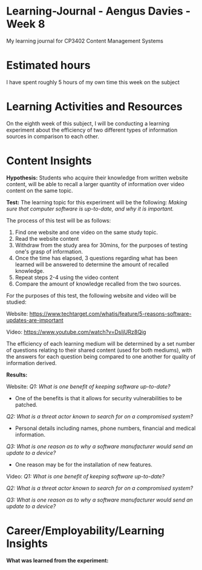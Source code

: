 # Learning-Journal - Aengus Davies - Week 8
My learning journal for CP3402 Content Management Systems

# Estimated hours
I have spent roughly 5 hours of my own time this week on the subject

# Learning Activities and Resources
On the eighth week of this subject, I will be conducting a learning experiment about the efficiency of two different types of information sources in comparison to each other.

# Content Insights
**Hypothesis:** 
Students who acquire their knowledge from written website content, will be able to recall a larger quantity of information over video content on the same topic.

**Test:**
The learning topic for this experiment will be the following: _Making sure that computer software is up-to-date, and why it is important._

The process of this test will be as follows:
1. Find one website and one video on the same study topic.
2. Read the website content
3. Withdraw from the study area for 30mins, for the purposes of testing one's grasp of information.
4. Once the time has elapsed, 3 questions regarding what has been learned will be answered to determine the amount of recalled knowledge.
5. Repeat steps 2-4 using the video content
6. Compare the amount of knowledge recalled from the two sources.

For the purposes of this test, the following website and video will be studied:

Website: https://www.techtarget.com/whatis/feature/5-reasons-software-updates-are-important

Video: https://www.youtube.com/watch?v=DsIjURz8Qig

The efficiency of each learning medium will be determined by a set number of questions relating to their shared content  (used for both mediums), with the answers for each question being compared to one another for quality of information derived.

**Results:**

Website:
_Q1: What is one benefit of keeping software up-to-date?_
- One of the benefits is that it allows for security vulnerabilities to be patched.

_Q2: What is a threat actor known to search for on a compromised system?_
- Personal details including names, phone numbers, financial and medical information.

_Q3: What is one reason as to why a software manufacturer would send an update to a device?_
- One reason may be for the installation of new features.

Video:
_Q1: What is one benefit of keeping software up-to-date?_

_Q2: What is a threat actor known to search for on a compromised system?_

_Q3: What is one reason as to why a software manufacturer would send an update to a device?_

# Career/Employability/Learning Insights
**What was learned from the experiment:**

